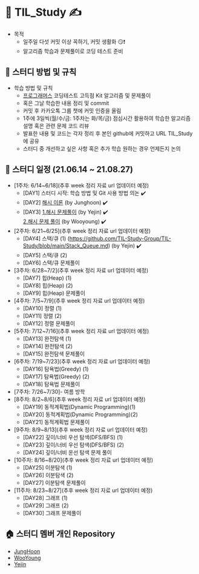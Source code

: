 # :muscle: TIL_Study :writing_hand:
- 목적
  - 일주일 다섯 커밋 이상 꼭하기, 커밋 생활화 😏❗ 
  - 알고리즘 학습과 문제풀이로 코딩 테스트 준비     
    
## :memo: 스터디 방법 및 규칙 
- 학습 방법 및 규칙
  - [프로그래머스](https://programmers.co.kr/) 코딩테스트 고득점 Kit 알고리즘 및 문제풀이
  - 혹은 그날 학습한 내용 정리 및 commit 
  - 커밋 후 카카오톡 그룹 챗에 커밋 인증을 올림
  - 1주에 3일씩(월/수/금: 1주차는 화/목/금) 점심시간 활용하여 학습한 알고리즘 설명 혹은 관련 문제 코드 리뷰
  - 발표한 내용 및 코드는 각자 정리 후 본인 github에 커밋하고 URL TIL_Study에 공유 
  - 스터디 중 개선하고 싶은 사항 혹은 추가 학습 원하는 경우 언제든지 논의

## 	:date: 스터디 일정 (21.06.14 ~ 21.08.27)
- [1주차: 6/14~6/18](추후 week 정리 자료 url 업데이터 예정)
  - [DAY1] 스터디 시작: 학습 방법 및 Git 사용 방법 의논 	:heavy_check_mark:
  - [DAY2] [해시 이론](https://github.com/central1214/algotithmPractice/blob/main/HashMap/README.md) (by Junghoon) :heavy_check_mark: 
  - [DAY3] [1.해시 문제풀이](https://github.com/Yejin-Carol/TIL_Study/blob/main/1.%20Hash.md) (by Yejin) :heavy_check_mark:  <br />     [2.해시 문제 풀이](https://github.com/rhkrdndud22/programus/commit/32cf533e04333b28124df47a195de77540445af5) (by Wooyoung) :heavy_check_mark: 
- [2주차: 6/21~6/25](추후 week 정리 자료 url 업데이터 예정)
  - [DAY4] 스택/큐 (1) (https://github.com/TIL-Study-Group/TIL-Study/blob/main/Stack_Queue.md) (by Yejin) :heavy_check_mark: 
  - [DAY5] 스택/큐 (2)
  - [DAY6] 스택/큐 문제풀이
- [3주차: 6/28~7/2](추후 week 정리 자료 url 업데이터 예정)
  - [DAY7] 힙(Heap) (1)
  - [DAY8] 힙(Heap) (2)
  - [DAY9] 힙(Heap) 문제풀이
- [4주차: 7/5~7/9](추후 week 정리 자료 url 업데이터 예정)
  - [DAY10] 정렬 (1)
  - [DAY11] 정렬 (2)
  - [DAY12] 정렬 문제풀이
- [5주차: 7/12~7/16](추후 week 정리 자료 url 업데이터 예정)
  - [DAY13] 완전탐색 (1)
  - [DAY14] 완전탐색 (2)
  - [DAY15] 완전탐색 문제풀이
- [6주차: 7/19~7/23](추후 week 정리 자료 url 업데이터 예정)
  - [DAY16] 탐욕법(Greedy) (1)
  - [DAY17] 탐욕법(Greedy) (2)
  - [DAY18] 탐욕법 문제풀이
- [7주차: 7/26~7/30]- 여름 방학
- [8주차: 8/2~8/6](추후 week 정리 자료 url 업데이터 예정)
  - [DAY19] 동적계획법(Dynamic Programming)(1)
  - [DAY20] 동적계획법(Dynamic Programming)(2)
  - [DAY21] 동적계획법 문제풀이
- [9주차: 8/9~8/13](추후 week 정리 자료 url 업데이터 예정)
  - [DAY22] 깊이/너비 우선 탐색(DFS/BFS) (1)
  - [DAY23] 깊이/너비 우선 탐색(DFS/BFS) (2)
  - [DAY24] 깊이/너비 운선 탐색 문제 풀이
- [10주차: 8/16~8/20](추후 week 정리 자료 url 업데이터 예정)
  - [DAY25] 이분탐색 (1)
  - [DAY26] 이분탐색 (2)
  - [DAY27] 이분탐색 문제풀이
- [11주차: 8/23~8/27](추후 week 정리 자료 url 업데이터 예정)
  - [DAY28] 그래프 (1)
  - [DAY29] 그래프 (2)
  - [DAY30] 그래프 문제풀이
   
## :house: 스터디 멤버 개인 Repository 
- [JungHoon](https://github.com/central1214)
- [WooYoung](https://github.com/rhkrdndud22)
- [Yejin](https://github.com/Yejin-Carol/)
